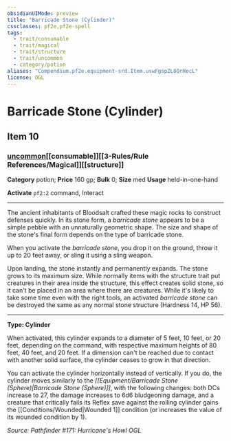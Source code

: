 ```yaml
---
obsidianUIMode: preview
title: "Barricade Stone (Cylinder)"
cssclasses: pf2e,pf2e-spell
tags:
  - trait/consumable
  - trait/magical
  - trait/structure
  - trait/uncommon
  - category/potion
aliases: "Compendium.pf2e.equipment-srd.Item.uswFgspZL8QrHecL"
license: OGL
---
```

# Barricade Stone (Cylinder)
## Item 10
### [uncommon](uncommon.md "Uncommon Rarity Trait")[[consumable]][[3-Rules/Rule References/Magical]][[structure]]

**Category** potion; 
**Price** 160 gp; 
**Bulk** 0; **Size** med
**Usage** held-in-one-hand

**Activate** `pf2:2` command, Interact

* * *

The ancient inhabitants of Bloodsalt crafted these magic rocks to construct defenses quickly. In its stone form, a _barricade stone_ appears to be a simple pebble with an unnaturally geometric shape. The size and shape of the stone's final form depends on the type of barricade stone.

When you activate the _barricade stone_, you drop it on the ground, throw it up to 20 feet away, or sling it using a sling weapon.

Upon landing, the stone instantly and permanently expands. The stone grows to its maximum size. While normally items with the structure trait put creatures in their area inside the structure, this effect creates solid stone, so it can't be placed in an area where there are creatures. While it's likely to take some time even with the right tools, an activated _barricade stone_ can be destroyed the same as any normal stone structure (Hardness 14, HP 56).

* * *

**Type: Cylinder**

When activated, this cylinder expands to a diameter of 5 feet, 10 feet, or 20 feet, depending on the command, with respective maximum heights of 80 feet, 40 feet, and 20 feet. If a dimension can't be reached due to contact with another solid surface, the cylinder ceases to grow in that direction.

You can activate the cylinder horizontally instead of vertically. If you do, the cylinder moves similarly to the _[[Equipment/Barricade Stone (Sphere)|Barricade Stone (Sphere)]]_, with the following changes: both DCs increase to 27, the damage increases to 6d6 bludgeoning damage, and a creature that critically fails its Reflex save against the rolling cylinder gains the [[Conditions/Wounded|Wounded 1]] condition (or increases the value of its wounded condition by 1).

*Source: Pathfinder #171: Hurricane's Howl*
*OGL*